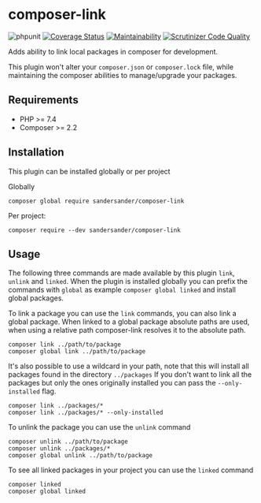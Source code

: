 # composer-link
![phpunit](https://github.com/SanderSander/composer-link/actions/workflows/unit-tests.yml/badge.svg?branch=master)
[![Coverage Status](https://coveralls.io/repos/github/SanderSander/composer-link/badge.svg?branch=master)](https://coveralls.io/github/SanderSander/composer-link?branch=master)
[![Maintainability](https://api.codeclimate.com/v1/badges/3815e6abf2ec0e1d4ac8/maintainability)](https://codeclimate.com/github/SanderSander/composer-link/maintainability)
[![Scrutinizer Code Quality](https://scrutinizer-ci.com/g/SanderSander/composer-link/badges/quality-score.png?b=master)](https://scrutinizer-ci.com/g/SanderSander/composer-link/?branch=master)

Adds ability to link local packages in composer for development. 

This plugin won't alter your `composer.json` or `composer.lock` file, 
while maintaining the composer abilities to manage/upgrade your packages.

## Requirements

- PHP >= 7.4
- Composer >= 2.2

## Installation

This plugin can be installed globally or per project

Globally 
```
composer global require sandersander/composer-link
```

Per project: 
```
composer require --dev sandersander/composer-link
```

## Usage

The following three commands are made available by this plugin `link`, `unlink` and `linked`.
When the plugin is installed globally you can prefix the commands with `global` as example `composer global linked` 
and install global packages.

To link a package you can use the `link` commands, you can also link a global package.
When linked to a global package absolute paths are used, when using a relative path composer-link resolves
it to the absolute path.

```
composer link ../path/to/package
composer global link ../path/to/package
```

It's also possible to use a wildcard in your path, note that this will install all packages found in the directory `../packages`
If you don't want to link all the packages but only the ones originally installed you can pass the `--only-installed` flag.

```
composer link ../packages/*
composer link ../packages/* --only-installed
```

To unlink the package you can use the `unlink` command
```
composer unlink ../path/to/package
composer unlink ../packages/*
composer global unlink ../path/to/package
```

To see all linked packages in your project you can use the `linked` command
```
composer linked
composer global linked
```
